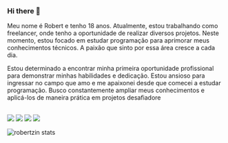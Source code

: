 ### Hi there 👋
 
Meu nome é Robert e tenho 18 anos. Atualmente, estou trabalhando como freelancer, onde tenho a oportunidade de realizar diversos projetos. Neste momento, estou focado em estudar programação para aprimorar meus conhecimentos técnicos. A paixão que sinto por essa área cresce a cada dia.

Estou determinado a encontrar minha primeira oportunidade profissional para demonstrar minhas habilidades e dedicação. Estou ansioso para ingressar no campo que amo e me apaixonei desde que comecei a estudar programação. Busco constantemente ampliar meus conhecimentos e aplicá-los de maneira prática em projetos desafiadore
 <br>
 <br>
 
   <img src= "https://img.shields.io/badge/HTML5-E34F26?style=for-the-badge&logo=html5&logoColor=white"/>
   <img src= "https://img.shields.io/badge/CSS3-1572B6?style=for-the-badge&logo=css3&logoColor=white"/>
   <img src= "https://img.shields.io/badge/JavaScript-F7DF1E?style=for-the-badge&logo=javascript&logoColor=black"/>
   <img src=https://icons8.com/icon/hsPbhkOH4FMe/node-js/>
   
   ![robertzin stats](https://github-readme-stats.vercel.app/api?username=robertferrei&show_icons=true&theme=radical)
